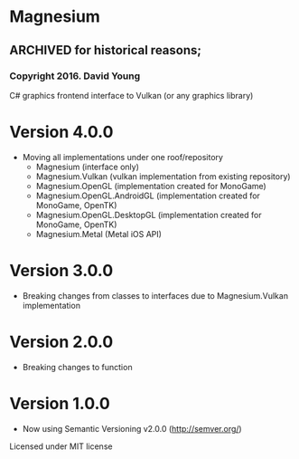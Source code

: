 # Magnesium


## ARCHIVED for historical reasons;
### Copyright 2016. David Young


C# graphics frontend interface to Vulkan (or any graphics library)

# Version 4.0.0
 - Moving all implementations under one roof/repository
	- Magnesium (interface only)
	- Magnesium.Vulkan (vulkan implementation from existing repository)
	- Magnesium.OpenGL (implementation created for MonoGame)
	- Magnesium.OpenGL.AndroidGL (implementation created for MonoGame, OpenTK)	
	- Magnesium.OpenGL.DesktopGL (implementation created for MonoGame, OpenTK)
	- Magnesium.Metal (Metal iOS API)

# Version 3.0.0
 - Breaking changes from classes to interfaces due to Magnesium.Vulkan implementation 

# Version 2.0.0
 - Breaking changes to function

# Version 1.0.0

 - Now using Semantic Versioning v2.0.0 (http://semver.org/)

Licensed under MIT license
